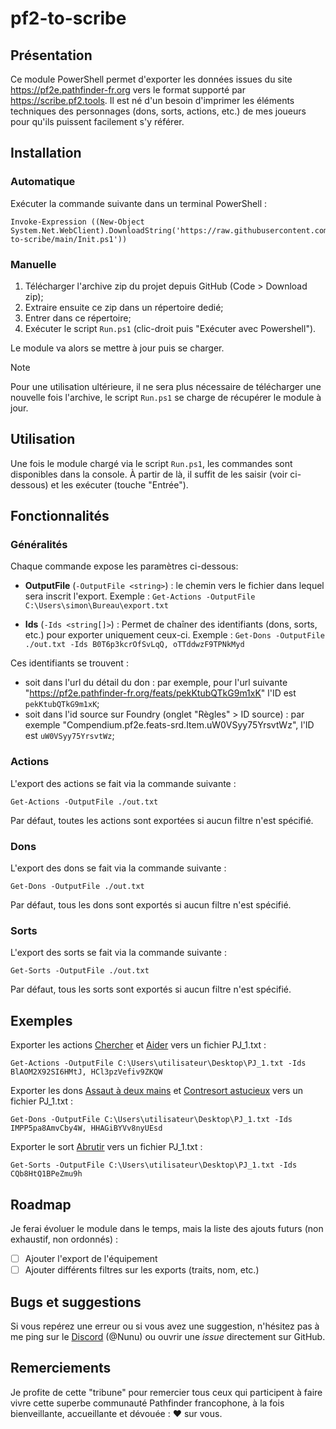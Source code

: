 
# pf2-to-scribe

## Présentation
Ce module PowerShell permet d'exporter les données issues du site https://pf2e.pathfinder-fr.org vers le format supporté par https://scribe.pf2.tools. Il est né d'un besoin d'imprimer les éléments techniques des personnages (dons, sorts, actions, etc.) de mes joueurs pour qu'ils puissent facilement s'y référer.

## Installation

### Automatique
Exécuter la commande suivante dans un terminal PowerShell :
``` posh
Invoke-Expression ((New-Object System.Net.WebClient).DownloadString('https://raw.githubusercontent.com/6e756e75/pf2-to-scribe/main/Init.ps1'))
```

### Manuelle

1. Télécharger l'archive zip du projet depuis GitHub (Code > Download zip);
2. Extraire ensuite ce zip dans un répertoire dedié;
3. Entrer dans ce répertoire;
4. Exécuter le script `Run.ps1` (clic-droit puis "Exécuter avec Powershell").

Le module va alors se mettre à jour puis se charger.

> [!NOTE]
> Pour une utilisation ultérieure, il ne sera plus nécessaire de télécharger une nouvelle fois l'archive, le script `Run.ps1` se charge de récupérer le module à jour.

## Utilisation
Une fois le module chargé via le script `Run.ps1`, les commandes sont disponibles dans la console. À partir de là, il suffit de les saisir (voir ci-dessous) et les exécuter (touche "Entrée").

## Fonctionnalités
### Généralités
Chaque commande expose les paramètres ci-dessous:

- **OutputFile** (`-OutputFile <string>`) : le chemin vers le fichier dans lequel sera inscrit l'export. Exemple : `Get-Actions -OutputFile C:\Users\simon\Bureau\export.txt`

- **Ids** (`-Ids <string[]>`) : Permet de chaîner des identifiants (dons, sorts, etc.) pour exporter uniquement ceux-ci. Exemple : `Get-Dons -OutputFile ./out.txt -Ids B0T6p3kcrOfSvLqQ, oTTddwzF9TPNkMyd`

Ces identifiants se trouvent :
- soit dans l'url du détail du don : par exemple, pour l'url suivante "https://pf2e.pathfinder-fr.org/feats/pekKtubQTkG9m1xK" l'ID est `pekKtubQTkG9m1xK`;
- soit dans l'id source sur Foundry (onglet "Règles" > ID source) : par exemple "Compendium.pf2e.feats-srd.Item.uW0VSyy75YrsvtWz", l'ID est `uW0VSyy75YrsvtWz`;

### Actions
L'export des actions se fait via la commande suivante :

```posh
Get-Actions -OutputFile ./out.txt
```

Par défaut, toutes les actions sont exportées si aucun filtre n'est spécifié.

### Dons
L'export des dons se fait via la commande suivante :

```posh
Get-Dons -OutputFile ./out.txt
```

Par défaut, tous les dons sont exportés si aucun filtre n'est spécifié.

### Sorts
L'export des sorts se fait via la commande suivante :

```posh
Get-Sorts -OutputFile ./out.txt
```

Par défaut, tous les sorts sont exportés si aucun filtre n'est spécifié.

## Exemples
Exporter les actions [Chercher](https://pf2e.pathfinder-fr.org/actions/BlAOM2X92SI6HMtJ) et [Aider](https://pf2e.pathfinder-fr.org/actions/HCl3pzVefiv9ZKQW) vers un fichier PJ_1.txt :
```posh
Get-Actions -OutputFile C:\Users\utilisateur\Desktop\PJ_1.txt -Ids BlAOM2X92SI6HMtJ, HCl3pzVefiv9ZKQW
```

Exporter les dons [Assaut à deux mains](https://pf2e.pathfinder-fr.org/feats/HHAGiBYVv8nyUEsd) et [Contresort astucieux](https://pf2e.pathfinder-fr.org/feats/IMPP5pa8AmvCby4W) vers un fichier PJ_1.txt :
```posh
Get-Dons -OutputFile C:\Users\utilisateur\Desktop\PJ_1.txt -Ids IMPP5pa8AmvCby4W, HHAGiBYVv8nyUEsd
```

Exporter le sort [Abrutir](https://pf2e.pathfinder-fr.org/spells/CQb8HtQ1BPeZmu9h) vers un fichier PJ_1.txt : 
```posh
Get-Sorts -OutputFile C:\Users\utilisateur\Desktop\PJ_1.txt -Ids CQb8HtQ1BPeZmu9h
```

## Roadmap
Je ferai évoluer le module dans le temps, mais la liste des ajouts futurs (non exhaustif, non ordonnés) :
- [ ] Ajouter l'export de l'équipement
- [ ] Ajouter différents filtres sur les exports (traits, nom, etc.)

## Bugs et suggestions
Si vous repérez une erreur ou si vous avez une suggestion, n'hésitez pas à me ping sur le [Discord](https://discord.gg/MYqudHH) (@Nunu) ou ouvrir une *issue* directement sur GitHub.

## Remerciements
Je profite de cette "tribune" pour remercier tous ceux qui participent à faire vivre cette superbe communauté Pathfinder francophone, à la fois bienveillante, accueillante et dévouée : :heart: sur vous.